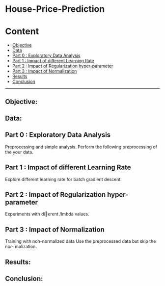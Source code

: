 # House-Price-Prediction

Content
=
 - [Objective](#objective)
 - [Data](#data)
 - [Part 0 : Exploratory Data Analysis](#Part-0-Exploratory-Data-Analysis)
 - [Part 1 : Impact of different Learning Rate]()
 - [Part 2 : Impact of Regularization hyper-parameter]()
 - [Part 3 : Impact of Normalization]()
 - [Results]()
 - [Conclusion]()
---

## Objective:


## Data:



## Part 0 : Exploratory Data Analysis

Preprocessing and simple analysis. Perform the following preprocessing of the your data.

## Part 1 : Impact of different Learning Rate

   Explore different learning rate for batch gradient descent. 

## Part 2 : Impact of Regularization hyper-parameter

   Experiments with dierent /lmbda values.
 
## Part 3 : Impact of Normalization

 Training with non-normalized data Use the preprocessed data but skip the nor- malization.

## Results:



## Conclusion:


